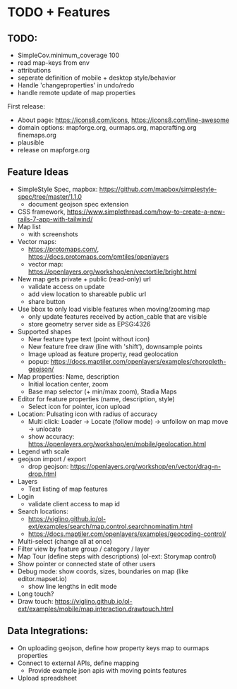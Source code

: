 # TODO + Features

## TODO:

* SimpleCov.minimum_coverage 100
* read map-keys from env
* attributions
* seperate definition of mobile + desktop style/behavior
* Handle 'changeproperties' in undo/redo
* handle remote update of map properties

First release:

* About page: https://icons8.com/icons, https://icons8.com/line-awesome
* domain options: mapforge.org, ourmaps.org, mapcrafting.org finemaps.org
* plausible
* release on mapforge.org


## Feature Ideas

* SimpleStyle Spec, mapbox: https://github.com/mapbox/simplestyle-spec/tree/master/1.1.0
  * document geojson spec extension
* CSS framework, https://www.simplethread.com/how-to-create-a-new-rails-7-app-with-tailwind/
* Map list
  * with screenshots
* Vector maps:
  * https://protomaps.com/, https://docs.protomaps.com/pmtiles/openlayers
  * vector map: https://openlayers.org/workshop/en/vectortile/bright.html
* New map gets private + public (read-only) url
  * validate access on update
  * add view location to shareable public url
  * share button
* Use bbox to only load visible features when moving/zooming map
  * only update features received by action_cable that are visible
  * store geometry server side as EPSG:4326
* Supported shapes
  * New feature type text (point without icon)
  * New feature free draw (line with 'shift'), downsample points
  * Image upload as feature property, read geolocation
  * popup: https://docs.maptiler.com/openlayers/examples/choropleth-geojson/
* Map properties: Name, description
  * Initial location center, zoom
  * Base map selector (+ min/max zoom), Stadia Maps
* Editor for feature properties (name, description, style)
  * Select icon for pointer, icon upload
* Location: Pulsating icon with radius of accuracy
  * Multi click: Loader -> Locate (follow mode) -> unfollow on map move -> unlocate
  * show accuracy: https://openlayers.org/workshop/en/mobile/geolocation.html
* Legend wth scale
* geojson import / export
  * drop geojson: https://openlayers.org/workshop/en/vector/drag-n-drop.html
* Layers
  * Text listing of map features
* Login
   * validate client access to map id
* Search locations:
  * https://viglino.github.io/ol-ext/examples/search/map.control.searchnominatim.html
  * https://docs.maptiler.com/openlayers/examples/geocoding-control/
* Multi-select (change all at once)
* Filter view by feature group / category / layer
* Map Tour (define steps with descriptions) (ol-ext: Storymap control)
* Show pointer or connected state of other users
* Debug mode: show coords, sizes, boundaries on map (like editor.mapset.io)
  * show line lengths in edit mode
* Long touch?
* Draw touch: https://viglino.github.io/ol-ext/examples/mobile/map.interaction.drawtouch.html


## Data Integrations:

* On uploading geojson, define how property keys map to ourmaps properties
* Connect to external APIs, define mapping
  * Provide example json apis with moving points features
* Upload spreadsheet
